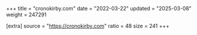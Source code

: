 +++
title = "cronokirby.com"
date = "2022-03-22"
updated = "2025-03-08"
weight = 247291

[extra]
source = "https://cronokirby.com"
ratio = 48
size = 241
+++
